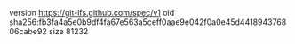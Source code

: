 version https://git-lfs.github.com/spec/v1
oid sha256:fb3fa4a5e0b9df4fa67e563a5ceff0aae9e042f0a0e45d441894376806cabe92
size 81232
